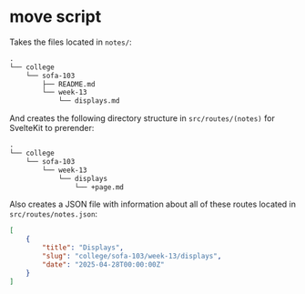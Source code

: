 # move script

Takes the files located in `notes/`:

```txt
.
└── college
    └── sofa-103
        ├── README.md
        └── week-13
            └── displays.md
```

And creates the following directory structure in `src/routes/(notes)` for SvelteKit to prerender:

```txt
.
└── college
    └── sofa-103
        └── week-13
            └── displays
                └── +page.md
```

Also creates a JSON file with information about all of these routes located in `src/routes/notes.json`:

```json
[
	{
		"title": "Displays",
		"slug": "college/sofa-103/week-13/displays",
		"date": "2025-04-28T00:00:00Z"
	}
]
```
